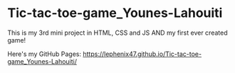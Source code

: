 # Tic-tac-toe-game_Younes-Lahouiti
This is my 3rd mini project in HTML, CSS and JS AND my first ever created game!

Here's my GitHub Pages: https://lephenix47.github.io/Tic-tac-toe-game_Younes-Lahouiti/
